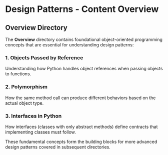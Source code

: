 # Design Patterns - Content Overview

## Overview Directory

The **Overview** directory contains foundational object-oriented programming concepts that are essential for understanding design patterns:

### 1. Objects Passed by Reference
Understanding how Python handles object references when passing objects to functions.

### 2. Polymorphism
How the same method call can produce different behaviors based on the actual object type.

### 3. Interfaces in Python
How interfaces (classes with only abstract methods) define contracts that implementing classes must follow.

These fundamental concepts form the building blocks for more advanced design patterns covered in subsequent directories.